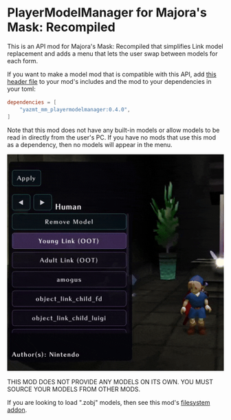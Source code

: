 # PlayerModelManager for Majora's Mask: Recompiled

This is an API mod for Majora's Mask: Recompiled that simplifies Link model 
replacement and adds a menu that lets the user swap  between models for each 
form.

If you want to make a model mod that is compatible with this API, add 
[this header file](https://github.com/YAZ64MT/PlayerModelManager/blob/main/include/playermodelmanager_api.h) 
to your mod's includes and the mod to your dependencies in your toml:

```toml
dependencies = [
    "yazmt_mm_playermodelmanager:0.4.0",
]
```

Note that this mod does not have any built-in models or allow models to be 
read in directly from the user's PC. If you have no mods that use this mod
as a dependency, then no models will appear in the menu.

![](https://github.com/YAZ64MT/PlayerModelManager/blob/main/images/menu_demo.gif?raw=true)

THIS MOD DOES NOT PROVIDE ANY MODELS ON ITS OWN. YOU MUST SOURCE YOUR MODELS
FROM OTHER MODS.

If you are looking to load ".zobj" models, then see this mod's [filesystem
addon](https://thunderstore.io/c/zelda-64-recompiled/p/YAZMT/Player_Model_Manager_Filesystem_Addon/).
